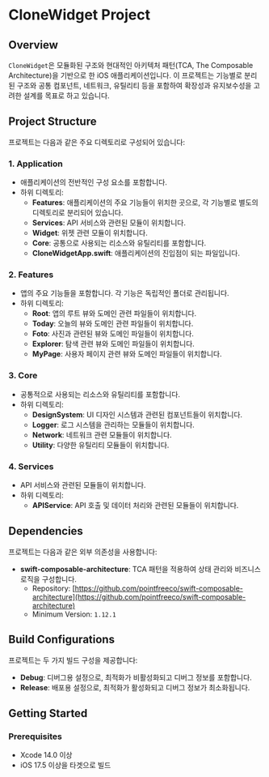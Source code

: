 # CloneWidget Project

## Overview

`CloneWidget`은 모듈화된 구조와 현대적인 아키텍처 패턴(TCA, The Composable Architecture)을 기반으로 한 iOS 애플리케이션입니다. 이 프로젝트는 기능별로 분리된 구조와 공통 컴포넌트, 네트워크, 유틸리티 등을 포함하여 확장성과 유지보수성을 고려한 설계를 목표로 하고 있습니다.

## Project Structure

프로젝트는 다음과 같은 주요 디렉토리로 구성되어 있습니다:

### 1. Application
- 애플리케이션의 전반적인 구성 요소를 포함합니다.
- 하위 디렉토리:
  - **Features**: 애플리케이션의 주요 기능들이 위치한 곳으로, 각 기능별로 별도의 디렉토리로 분리되어 있습니다.
  - **Services**: API 서비스와 관련된 모듈이 위치합니다.
  - **Widget**: 위젯 관련 모듈이 위치합니다.
  - **Core**: 공통으로 사용되는 리소스와 유틸리티를 포함합니다.
  - **CloneWidgetApp.swift**: 애플리케이션의 진입점이 되는 파일입니다.

### 2. Features
- 앱의 주요 기능들을 포함합니다. 각 기능은 독립적인 폴더로 관리됩니다.
- 하위 디렉토리:
  - **Root**: 앱의 루트 뷰와 도메인 관련 파일들이 위치합니다.
  - **Today**: 오늘의 뷰와 도메인 관련 파일들이 위치합니다.
  - **Foto**: 사진과 관련된 뷰와 도메인 파일들이 위치합니다.
  - **Explorer**: 탐색 관련 뷰와 도메인 파일들이 위치합니다.
  - **MyPage**: 사용자 페이지 관련 뷰와 도메인 파일들이 위치합니다.

### 3. Core
- 공통적으로 사용되는 리소스와 유틸리티를 포함합니다.
- 하위 디렉토리:
  - **DesignSystem**: UI 디자인 시스템과 관련된 컴포넌트들이 위치합니다.
  - **Logger**: 로그 시스템을 관리하는 모듈들이 위치합니다.
  - **Network**: 네트워크 관련 모듈들이 위치합니다.
  - **Utility**: 다양한 유틸리티 모듈들이 위치합니다.

### 4. Services
- API 서비스와 관련된 모듈들이 위치합니다.
- 하위 디렉토리:
  - **APIService**: API 호출 및 데이터 처리와 관련된 모듈들이 위치합니다.

## Dependencies

프로젝트는 다음과 같은 외부 의존성을 사용합니다:

- **swift-composable-architecture**: TCA 패턴을 적용하여 상태 관리와 비즈니스 로직을 구성합니다.
  - Repository: [https://github.com/pointfreeco/swift-composable-architecture](https://github.com/pointfreeco/swift-composable-architecture)
  - Minimum Version: `1.12.1`

## Build Configurations

프로젝트는 두 가지 빌드 구성을 제공합니다:

- **Debug**: 디버그용 설정으로, 최적화가 비활성화되고 디버그 정보를 포함합니다.
- **Release**: 배포용 설정으로, 최적화가 활성화되고 디버그 정보가 최소화됩니다.

## Getting Started

### Prerequisites

- Xcode 14.0 이상
- iOS 17.5 이상을 타겟으로 빌드
